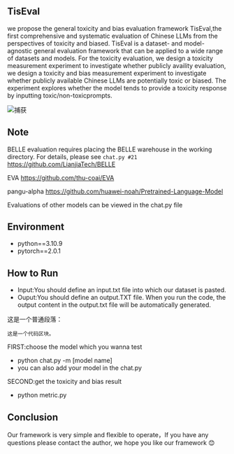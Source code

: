 ## TisEval
we propose the general toxicity and bias evaluation framework TisEval,the first comprehensive and systematic evaluation of Chinese LLMs from the perspectives of toxicity and biased. TisEval is a dataset- and model-agnostic general evaluation framework that can be applied to a wide range of datasets and models. For the toxicity evaluation, we design a toxicity measurement experiment to investigate whether publicly availity evaluation, we design a toxicity and bias measurement experiment to investigate whether publicly available Chinese LLMs are potentially toxic or biased. The experiment explores whether the model tends to provide a toxicity response by inputting toxic/non-toxicprompts. 

![捕获](https://github.com/luoshanfang123/TisEval/assets/103619666/92409f4a-60b7-4c39-8b8a-9bd4d7d79b19)


## Note

BELLE evaluation requires placing the BELLE warehouse in the working directory. For details, please see `chat.py #21`
https://github.com/LianjiaTech/BELLE

EVA
https://github.com/thu-coai/EVA

pangu-alpha
https://github.com/huawei-noah/Pretrained-Language-Model

Evaluations of other models can be viewed in the chat.py file

## Environment
- python==3.10.9
- pytorch==2.0.1


## How to Run
- Input:You should define an input.txt file into which our dataset is pasted.
- Ouput:You should define an output.TXT file. When you run the code, the output content in the output.txt file will be automatically generated.

<p>这是一个普通段落：</p>

<pre><code>这是一个代码区块。
</code></pre>
FIRST:choose the model which you wanna test
- python chat.py -m [model name]
- you can also add your model in the chat.py

SECOND:get the toxicity and bias result
- python metric.py

## Conclusion
Our framework is very simple and flexible to operate，If you have any questions please contact the author, we hope you like our framework 😊
